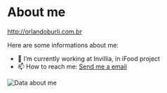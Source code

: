 # About me

http://orlandoburli.com.br

Here are some informations about me:

- 🔭 I’m currently working at Invillia, in iFood project
- 📫 How to reach me: [Send me a email](mailto:orlando.burli@gmail.com)

![Data about me](https://github-readme-stats.vercel.app/api?username=orlandoburli&show_icons=true&theme=tokyonight)

